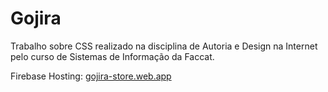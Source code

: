 # Gojira
Trabalho sobre CSS realizado na disciplina de Autoria e Design na Internet pelo curso de Sistemas de Informação da Faccat.

Firebase Hosting: [gojira-store.web.app](https://gojira-store.web.app/)
